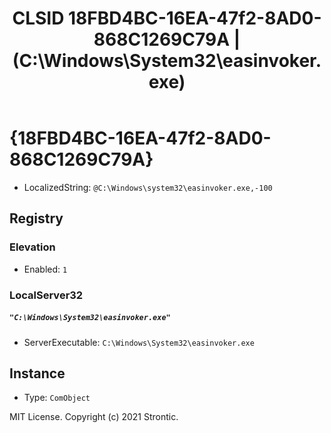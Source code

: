 ﻿---
title: "CLSID 18FBD4BC-16EA-47f2-8AD0-868C1269C79A | (C:\\Windows\\System32\\easinvoker.exe)"
excerpt: What is COM-Object CLSID 18FBD4BC-16EA-47f2-8AD0-868C1269C79A?
---

# {18FBD4BC-16EA-47f2-8AD0-868C1269C79A}

* LocalizedString: `@C:\Windows\system32\easinvoker.exe,-100`

## Registry


### Elevation

* Enabled: `1`

### LocalServer32

##### `"C:\Windows\System32\easinvoker.exe"`
* ServerExecutable: `C:\Windows\System32\easinvoker.exe`

## Instance

* Type: `ComObject`

MIT License. Copyright (c) 2021 Strontic.


